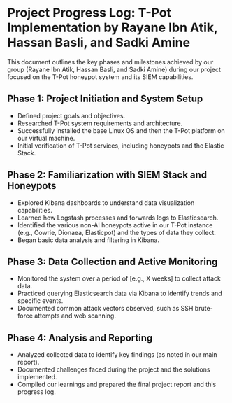 # Project Progress Log: T-Pot Implementation by Rayane Ibn Atik, Hassan Basli, and Sadki Amine

This document outlines the key phases and milestones achieved by our group (Rayane Ibn Atik, Hassan Basli, and Sadki Amine) during our project focused on the T-Pot honeypot system and its SIEM capabilities.

## Phase 1: Project Initiation and System Setup
- Defined project goals and objectives.
- Researched T-Pot system requirements and architecture.
- Successfully installed the base Linux OS and then the T-Pot platform on our virtual machine.
- Initial verification of T-Pot services, including honeypots and the Elastic Stack.

## Phase 2: Familiarization with SIEM Stack and Honeypots
- Explored Kibana dashboards to understand data visualization capabilities.
- Learned how Logstash processes and forwards logs to Elasticsearch.
- Identified the various non-AI honeypots active in our T-Pot instance (e.g., Cowrie, Dionaea, Elasticpot) and the types of data they collect.
- Began basic data analysis and filtering in Kibana.

## Phase 3: Data Collection and Active Monitoring
- Monitored the system over a period of [e.g., X weeks] to collect attack data.
- Practiced querying Elasticsearch data via Kibana to identify trends and specific events.
- Documented common attack vectors observed, such as SSH brute-force attempts and web scanning.

## Phase 4: Analysis and Reporting
- Analyzed collected data to identify key findings (as noted in our main report).
- Documented challenges faced during the project and the solutions implemented.
- Compiled our learnings and prepared the final project report and this progress log.
